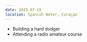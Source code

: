 ```yaml
---
date: 2025-07-15
location: Spanish Water, Curaçao
---
```

* Building a hard dodger
* Attending a radio amateur course
